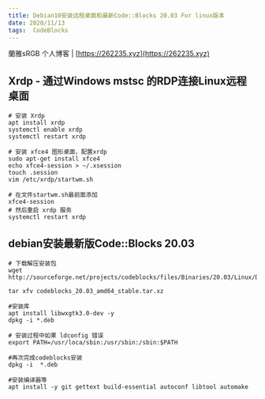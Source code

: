 ```yaml
---
title: Debian10安装远程桌面和最新Code::Blocks 20.03 For linux版本
date: 2020/11/13
tags:  CodeBlocks
---
```


蘭雅sRGB 个人博客 | [https://262235.xyz](https://262235.xyz)


## Xrdp - 通过Windows mstsc 的RDP连接Linux远程桌面
```
# 安装 Xrdp
apt install xrdp
systemctl enable xrdp
systemctl restart xrdp

# 安装 xfce4 图形桌面，配置xrdp
sudo apt-get install xfce4
echo xfce4-session > ~/.xsession
touch .session
vim /etc/xrdp/startwm.sh

# 在文件startwm.sh最前面添加
xfce4-session
# 然后重启 xrdp 服务
systemctl restart xrdp

```

## debian安装最新版Code::Blocks 20.03

```
# 下载解压安装包
wget http://sourceforge.net/projects/codeblocks/files/Binaries/20.03/Linux/Debian%2010/codeblocks_20.03_amd64_stable.tar.xz

tar xfv codeblocks_20.03_amd64_stable.tar.xz

#安装库
apt install libwxgtk3.0-dev -y
dpkg -i *.deb

# 安装过程中如果 ldconfig 错误
export PATH=/usr/loca/sbin:/usr/sbin:/sbin:$PATH

#再次完成codeblocks安装
dpkg -i  *.deb

#安装编译器等
apt install -y git gettext build-essential autoconf libtool automake
```

